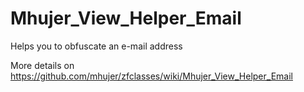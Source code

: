 # Mhujer_View_Helper_Email
Helps you to obfuscate an e-mail address

More details on https://github.com/mhujer/zfclasses/wiki/Mhujer_View_Helper_Email